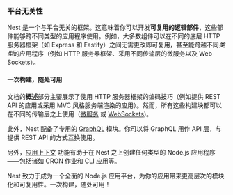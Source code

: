 ### 平台无关性

Nest 是一个与平台无关的框架。这意味着你可以开发**可复用的逻辑部件**，这些部件能够跨不同类型的应用程序使用。例如，大多数组件可以在不同的底层 HTTP 服务器框架（如 Express 和 Fastify）之间无需更改即可复用，甚至能跨越不同*类型*的应用程序（例如 HTTP 服务器框架、采用不同传输层的微服务以及 Web Sockets）。

#### 一次构建，随处可用

文档的**概述**部分主要展示了使用 HTTP 服务器框架的编码技巧（例如提供 REST API 的应用或采用 MVC 风格服务端渲染的应用）。然而，所有这些构建块都可以在不同的传输层之上使用（[微服务](/microservices/basics) 或 [WebSockets](/websockets/gateways))。

此外，Nest 配备了专用的 [GraphQL](/graphql/quick-start) 模块。你可以将 GraphQL 用作 API 层，与提供 REST API 的方式互换使用。

另外，[应用上下文](/application-context) 功能有助于在 Nest 之上创建任何类型的 Node.js 应用程序——包括诸如 CRON 作业和 CLI 应用等。

Nest 致力于成为一个全面的 Node.js 应用平台，为你的应用带来更高层次的模块化和可复用性。一次构建，随处可用！